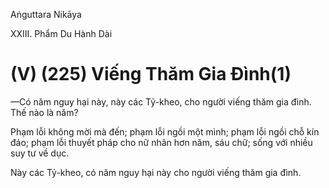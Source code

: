 Aṅguttara Nikāya

XXIII. Phẩm Du Hành Dài

# (V) (225) Viếng Thăm Gia Ðình(1)

—Có năm nguy hại này, này các Tỷ-kheo, cho người viếng thăm gia đình. Thế nào là năm?

Phạm lỗi không mời mà đến; phạm lỗi ngồi một mình; phạm lỗi ngồi chỗ kín đáo; phạm lỗi thuyết pháp cho nữ nhân hơn năm, sáu chữ; sống với nhiều suy tư về dục.

Này các Tỷ-kheo, có năm nguy hại này cho người viếng thăm gia đình.

